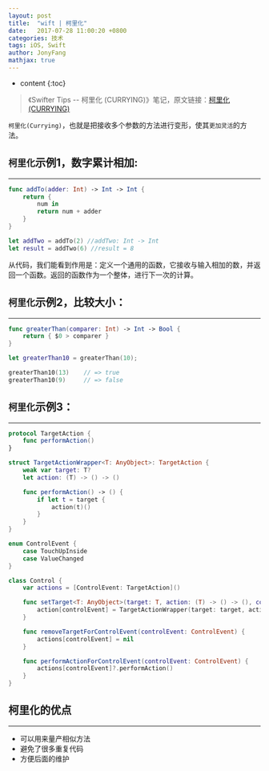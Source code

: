 ```yaml
---
layout: post
title:  "wift | 柯里化"
date:   2017-07-28 11:00:20 +0800
categories: 技术
tags: iOS, Swift
author: JonyFang
mathjax: true
---
```


* content
{:toc}

> 《Swifter Tips -- 柯里化 (CURRYING)》笔记，原文链接：[柯里化 (CURRYING)](http://swifter.tips/currying/)

`柯里化(Currying)`，也就是把接收多个参数的方法进行变形，使其`更加灵活`的方法。






## `柯里化`示例1，数字累计相加:
----

```swift
func addTo(adder: Int) -> Int -> Int {
	return {
		num in
		return num + adder
	}
}

let addTwo = addTo(2) //addTwo: Int -> Int
let result = addTwo(6) //result = 8
```

从代码，我们能看到作用是：定义一个通用的函数，它接收与输入相加的数，并返回一个函数。返回的函数作为一个整体，进行下一次的计算。


## `柯里化`示例2，比较大小：
----

```swift
func greaterThan(comparer: Int) -> Int -> Bool {
    return { $0 > comparer }
}

let greaterThan10 = greaterThan(10);

greaterThan10(13)    // => true
greaterThan10(9)     // => false
```


## `柯里化`示例3：
----

```swift
protocol TargetAction {
	func performAction()
}

struct TargetActionWrapper<T: AnyObject>: TargetAction {
	weak var target: T?
	let action: (T) -> () -> ()

	func performAction() -> () {
		if let t = target {
			action(t)()
		}
	}
}

enum ControlEvent {
	case TouchUpInside
	case ValueChanged
}

class Control {
	var actions = [ControlEvent: TargetAction]()

	func setTarget<T: AnyObject>(target: T, action: (T) -> () -> (), controlEvent: ControlEvent) {
		action[controlEvent] = TargetActionWrapper(target: target, action: action)
	}

	func removeTargetForControlEvent(controlEvent: ControlEvent) {
		actions[controlEvent] = nil
	}

	func performActionForControlEvent(controlEvent: ControlEvent) {
		actions[controlEvent]?.performAction()
	}
}
```


## 柯里化的优点
----

- 可以用来量产相似方法
- 避免了很多重复代码
- 方便后面的维护



